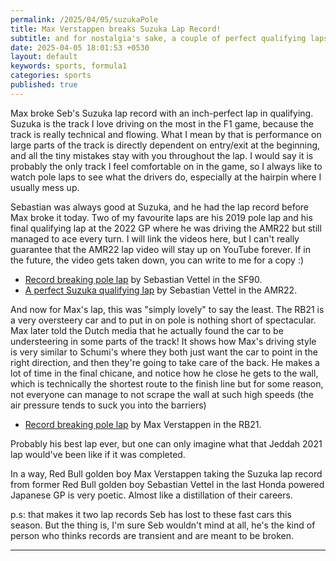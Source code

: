 ```yaml
---
permalink: /2025/04/05/suzukaPole
title: Max Verstappen breaks Suzuka Lap Record!
subtitle: and for nostalgia's sake, a couple of perfect qualifying laps from Seb Vettel
date: 2025-04-05 18:01:53 +0530
layout: default
keywords: sports, formula1
categories: sports
published: true
---
```


Max broke Seb's Suzuka lap record with an inch-perfect lap in qualifying. Suzuka is the track I love driving on the most in the F1 game, because the track is really technical and flowing. What I mean by that is performance on large parts of the track is directly dependent on entry/exit at the beginning, and all the tiny mistakes stay with you throughout the lap. I would say it is probably the only track I feel comfortable on in the game, so I always like to watch pole laps to see what the drivers do, especially at the hairpin where I usually mess up.

Sebastian was always good at Suzuka, and he had the lap record before Max broke it today. Two of my favourite laps are his 2019 pole lap and his final qualifying lap at the 2022 GP where he was driving the AMR22 but still managed to ace every turn. I will link the videos here, but I can't really guarantee that the AMR22 lap video will stay up on YouTube forever. If in the future, the video gets taken down, you can write to me for a copy :)

- [Record breaking pole lap](https://www.youtube.com/watch?v=JUbHn7egKHs) by Sebastian Vettel in the SF90.
- [A perfect Suzuka qualifying lap](https://www.youtube.com/watch?v=x4QeXGRu04w) by Sebastian Vettel in the AMR22.

And now for Max's lap, this was "simply lovely" to say the least. The RB21 is a very oversteery car and to put in on pole is nothing short of spectacular. Max later told the Dutch media that he actually found the car to be understeering in some parts of the track! It shows how Max's driving style is very similar to Schumi's where they both just want the car to point in the right direction, and then they're going to take care of the back. He makes a lot of time in the final chicane, and notice how he close he gets to the wall, which is technically the shortest route to the finish line but for some reason, not everyone can manage to not scrape the wall at such high speeds (the air pressure tends to suck you into the barriers)

- [Record breaking pole lap](https://www.youtube.com/watch?v=puWsv5-4ELg) by Max Verstappen in the RB21.

Probably his best lap ever, but one can only imagine what that Jeddah 2021 lap would've been like if it was completed.

In a way, Red Bull golden boy Max Verstappen taking the Suzuka lap record from former Red Bull golden boy Sebastian Vettel in the last Honda powered Japanese GP is very poetic. Almost like a distillation of their careers.

p.s: that makes it two lap records Seb has lost to these fast cars this season. But the thing is, I'm sure Seb wouldn't mind at all, he's the kind of person who thinks records are transient and are meant to be broken.

---
